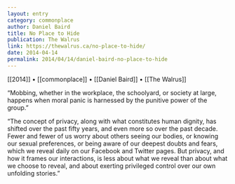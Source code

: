 ```yaml
---
layout: entry
category: commonplace
author: Daniel Baird
title: No Place to Hide
publication: The Walrus
link: https://thewalrus.ca/no-place-to-hide/
date: 2014-04-14
permalink: 2014/04/14/daniel-baird-no-place-to-hide
---
```


[[2014]] • [[commonplace]] • [[Daniel Baird]] • [[The Walrus]]

“Mobbing, whether in the workplace, the schoolyard, or society at large, happens when moral panic is harnessed by the punitive power of the group.”

“The concept of privacy, along with what constitutes human dignity, has shifted over the past fifty years, and even more so over the past decade. Fewer and fewer of us worry about others seeing our bodies, or knowing our sexual preferences, or being aware of our deepest doubts and fears, which we reveal daily on our Facebook and Twitter pages. But privacy, and how it frames our interactions, is less about what we reveal than about what we choose to reveal, and about exerting privileged control over our own unfolding stories.”